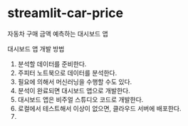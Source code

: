 # streamlit-car-price
자동차 구매 금액 예측하는 대시보드 앱


대시보드 앱 개발 방법

1. 분석할 데이터를 준비한다.
2. 주피터 노트북으로 데이터를 분석한다.
3. 필요에 의해서 머신러닝을 수행할 수도 있다.
4. 분석이 완료되면 대시보드 앱으로 개발한다.
5. 대시보드 앱은 비주얼 스튜디오 코드로 개발한다.
6. 로컬에서 테스트해서 이상이 없으면, 클라우드 서버에 배포한다.
7. 

